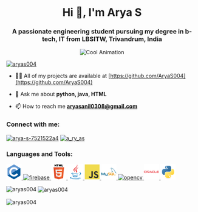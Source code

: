 <h1 align="center">Hi 👋, I'm Arya S</h1>

<h3 align="center">A passionate engineering student pursuing my degree in b-tech, IT from LBSITW, Trivandrum, India</h3>

<p align="center">
  <img src="C:\Users\Anju\Downloads\Untitled design.gif" alt="Cool Animation" width="400" />
</p>


<p align="left"> <a href="https://github.com/ryo-ma/github-profile-trophy"><img src="https://github-profile-trophy.vercel.app/?username=aryas004" alt="aryas004" /></a> </p>

- 👨‍💻 All of my projects are available at [https://github.com/AryaS004](https://github.com/AryaS004)

- 💬 Ask me about **python, java, HTML**

- 📫 How to reach me **aryasanil0308@gmail.com**

<h3 align="left">Connect with me:</h3>
<p align="left">
<a href="https://linkedin.com/in/arya-s-7521522a4" target="blank"><img align="center" src="https://raw.githubusercontent.com/rahuldkjain/github-profile-readme-generator/master/src/images/icons/Social/linked-in-alt.svg" alt="arya-s-7521522a4" height="30" width="40" /></a>
<a href="https://instagram.com/a_ry_as" target="blank"><img align="center" src="https://raw.githubusercontent.com/rahuldkjain/github-profile-readme-generator/master/src/images/icons/Social/instagram.svg" alt="a_ry_as" height="30" width="40" /></a>
</p>

<h3 align="left">Languages and Tools:</h3>
<p align="left"> <a href="https://www.cprogramming.com/" target="_blank" rel="noreferrer"> <img src="https://raw.githubusercontent.com/devicons/devicon/master/icons/c/c-original.svg" alt="c" width="40" height="40"/> </a> <a href="https://firebase.google.com/" target="_blank" rel="noreferrer"> <img src="https://www.vectorlogo.zone/logos/firebase/firebase-icon.svg" alt="firebase" width="40" height="40"/> </a> <a href="https://www.w3.org/html/" target="_blank" rel="noreferrer"> <img src="https://raw.githubusercontent.com/devicons/devicon/master/icons/html5/html5-original-wordmark.svg" alt="html5" width="40" height="40"/> </a> <a href="https://www.java.com" target="_blank" rel="noreferrer"> <img src="https://raw.githubusercontent.com/devicons/devicon/master/icons/java/java-original.svg" alt="java" width="40" height="40"/> </a> <a href="https://developer.mozilla.org/en-US/docs/Web/JavaScript" target="_blank" rel="noreferrer"> <img src="https://raw.githubusercontent.com/devicons/devicon/master/icons/javascript/javascript-original.svg" alt="javascript" width="40" height="40"/> </a> <a href="https://www.mysql.com/" target="_blank" rel="noreferrer"> <img src="https://raw.githubusercontent.com/devicons/devicon/master/icons/mysql/mysql-original-wordmark.svg" alt="mysql" width="40" height="40"/> </a> <a href="https://opencv.org/" target="_blank" rel="noreferrer"> <img src="https://www.vectorlogo.zone/logos/opencv/opencv-icon.svg" alt="opencv" width="40" height="40"/> </a> <a href="https://www.oracle.com/" target="_blank" rel="noreferrer"> <img src="https://raw.githubusercontent.com/devicons/devicon/master/icons/oracle/oracle-original.svg" alt="oracle" width="40" height="40"/> </a> <a href="https://www.python.org" target="_blank" rel="noreferrer"> <img src="https://raw.githubusercontent.com/devicons/devicon/master/icons/python/python-original.svg" alt="python" width="40" height="40"/> </a> </p>

<p><img align="left" src="https://github-readme-stats.vercel.app/api/top-langs?username=aryas004&show_icons=true&locale=en&layout=compact" alt="aryas004" /></p>

<p>&nbsp;<img align="center" src="https://github-readme-stats.vercel.app/api?username=aryas004&show_icons=true&locale=en" alt="aryas004" /></p>

<p><img align="center" src="https://github-readme-streak-stats.herokuapp.com/?user=aryas004&" alt="aryas004" /></p>
